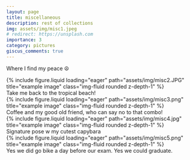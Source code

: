 ```yaml
---
layout: page
title: miscellaneous
description: rest of collections
img: assets/img/misc1.jpeg
# redirect: https://unsplash.com
importance: 3
category: pictures
giscus_comments: true
---
```


Where I find my peace ☮ 

<div class="row">
    <div class="col-sm mt-3 mt-md-0">
        {% include figure.liquid loading="eager" path="assets/img/misc2.JPG" title="example image" class="img-fluid rounded z-depth-1" %}
    </div>
</div>
<div class="caption">
    Take me back to the tropical beach!
</div>

<div class="row">
    <div class="col-sm mt-3 mt-md-0">
        {% include figure.liquid loading="eager" path="assets/img/misc3.png" title="example image" class="img-fluid rounded z-depth-1" %}
    </div>
</div>
<div class="caption">
    Coffee and my good old friend, who can say no to that combo!
</div>

<div class="row">
    <div class="col-sm mt-3 mt-md-0">
        {% include figure.liquid loading="eager" path="assets/img/misc4.jpg" title="example image" class="img-fluid rounded z-depth-1" %}
    </div>
</div>
<div class="caption">
    Signature pose w my cutest capybara
</div>

<div class="row">
    <div class="col-sm mt-3 mt-md-0">
        {% include figure.liquid loading="eager" path="assets/img/misc5.png" title="example image" class="img-fluid rounded z-depth-1" %}
    </div>
</div>
<div class="caption">
    Yes we did go bike a day before our exam. Yes we could graduate. 
</div>

